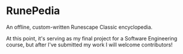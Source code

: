 # RunePedia
An offline, custom-written Runescape Classic encyclopedia.

At this point, it's serving as my final project for a Software Engineering course, but after I've submitted my work I will welcome contributors!
